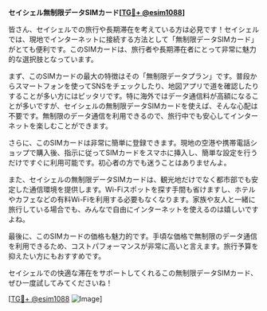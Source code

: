 **セイシェル無制限データSIMカード[[TG💪+ @esim1088](https://t.me/s/esim1088)]**

皆さん、セイシェルでの旅行や長期滞在を考えている方は必見です！セイシェルでは、現地でインターネットに接続する方法として「無制限データSIMカード」がとても便利です。このSIMカードは、旅行者や長期滞在者にとって非常に魅力的な選択肢となっています。

まず、このSIMカードの最大の特徴はその「無制限データプラン」です。普段からスマートフォンを使ってSNSをチェックしたり、地図アプリで道を確認したりすることが多い方にはピッタリです。特に海外ではデータ通信料が高額になることが多いですが、セイシェルの無制限データSIMカードを使えば、そんな心配は不要です。無制限のデータ通信を利用できるので、旅行中でも安心してインターネットを楽しむことができます。

さらに、このSIMカードは非常に簡単に登録できます。現地の空港や携帯電話ショップで購入後、指示に従ってSIMカードをスマホに挿入し、簡単な設定を行うだけですぐに利用可能です。初心者の方でも迷うことはありませんよ。

また、セイシェルの無制限データSIMカードは、観光地だけでなく都市部でも安定した通信環境を提供します。Wi-Fiスポットを探す手間も省けますし、ホテルやカフェなどの有料Wi-Fiを利用する必要もなくなります。家族や友人と一緒に旅行している場合でも、みんなで自由にインターネットを使えるのは嬉しいですよね。

最後に、このSIMカードの価格も魅力的です。手頃な価格で無制限のデータ通信を利用できるため、コストパフォーマンスが非常に高いと言えます。旅行予算を抑えたい方にもおすすめです。

セイシェルでの快適な滞在をサポートしてくれるこの無制限データSIMカード、ぜひ一度試してみてくださいね！

[[TG💪+ @esim1088](https://t.me/s/esim1088) ![Image](https://i.postimg.cc/Y0z9fWf4/image.png)]